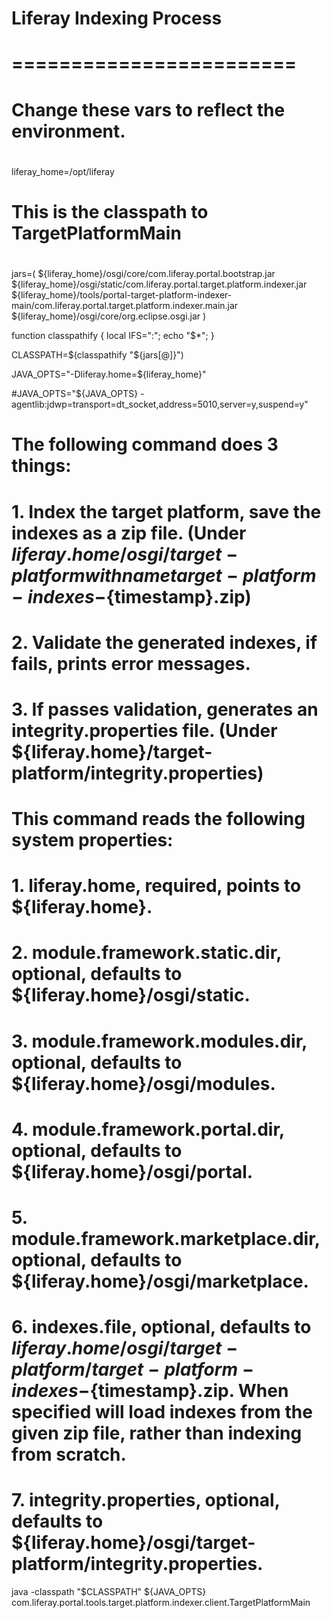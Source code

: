 #
# Liferay Indexing Process
# ========================
#

#
# Change these vars to reflect the environment.
#

liferay_home=/opt/liferay

#
# This is the classpath to TargetPlatformMain
#
jars=(
	${liferay_home}/osgi/core/com.liferay.portal.bootstrap.jar
	${liferay_home}/osgi/static/com.liferay.portal.target.platform.indexer.jar
	${liferay_home}/tools/portal-target-platform-indexer-main/com.liferay.portal.target.platform.indexer.main.jar
	${liferay_home}/osgi/core/org.eclipse.osgi.jar
)

function classpathify { local IFS=":"; echo "$*"; }

CLASSPATH=$(classpathify "${jars[@]}")

JAVA_OPTS="-Dliferay.home=${liferay_home}"

#JAVA_OPTS="${JAVA_OPTS} -agentlib:jdwp=transport=dt_socket,address=5010,server=y,suspend=y"

#
# The following command does 3 things:
# 1. Index the target platform, save the indexes as a zip file. (Under ${liferay.home}/osgi/target-platform with name target-platform-indexes-${timestamp}.zip)
# 2. Validate the generated indexes, if fails, prints error messages.
# 3. If passes validation, generates an integrity.properties file. (Under ${liferay.home}/target-platform/integrity.properties)
#
# This command reads the following system properties:
# 1. liferay.home, required, points to ${liferay.home}.
# 2. module.framework.static.dir, optional, defaults to ${liferay.home}/osgi/static.
# 3. module.framework.modules.dir, optional, defaults to ${liferay.home}/osgi/modules.
# 4. module.framework.portal.dir, optional, defaults to ${liferay.home}/osgi/portal.
# 5. module.framework.marketplace.dir, optional, defaults to ${liferay.home}/osgi/marketplace.
# 6. indexes.file, optional, defaults to ${liferay.home}/osgi/target-platform/target-platform-indexes-${timestamp}.zip. When specified will load indexes from the given zip file, rather than indexing from scratch.
# 7. integrity.properties, optional, defaults to ${liferay.home}/osgi/target-platform/integrity.properties.

java -classpath "$CLASSPATH" ${JAVA_OPTS} \
	com.liferay.portal.tools.target.platform.indexer.client.TargetPlatformMain